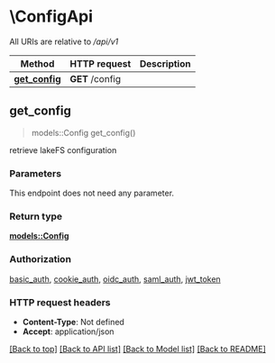 # \ConfigApi

All URIs are relative to */api/v1*

Method | HTTP request | Description
------------- | ------------- | -------------
[**get_config**](ConfigApi.md#get_config) | **GET** /config | 



## get_config

> models::Config get_config()


retrieve lakeFS configuration

### Parameters

This endpoint does not need any parameter.

### Return type

[**models::Config**](Config.md)

### Authorization

[basic_auth](../README.md#basic_auth), [cookie_auth](../README.md#cookie_auth), [oidc_auth](../README.md#oidc_auth), [saml_auth](../README.md#saml_auth), [jwt_token](../README.md#jwt_token)

### HTTP request headers

- **Content-Type**: Not defined
- **Accept**: application/json

[[Back to top]](#) [[Back to API list]](../README.md#documentation-for-api-endpoints) [[Back to Model list]](../README.md#documentation-for-models) [[Back to README]](../README.md)

